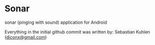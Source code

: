 Sonar
=====

sonar (pinging with sound) application for Android


Everything in the initial github commit was written by: Sebastian Kuhlen (diconx@gmail.com)
